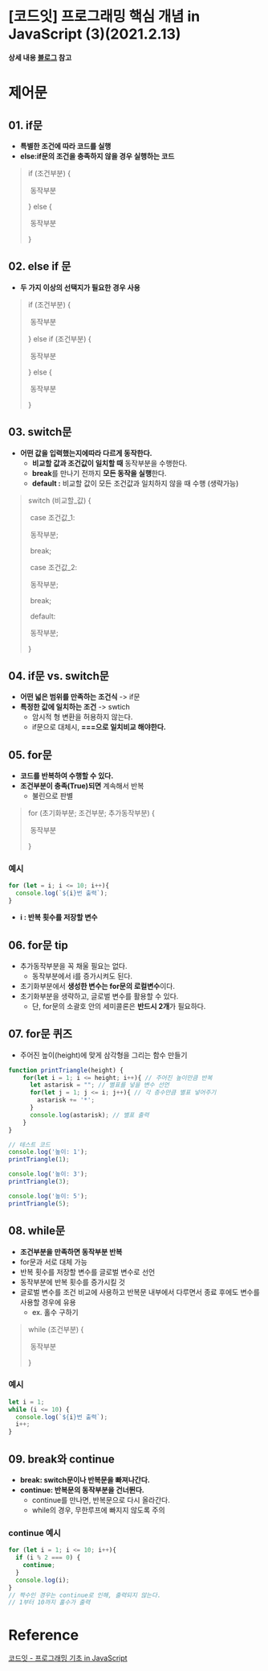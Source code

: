 # [코드잇] 프로그래밍 핵심 개념 in JavaScript (3)(2021.2.13)



**상세 내용 [블로그](https://greedysiru.tistory.com/201?category=860707) 참고**



# 제어문

## 01. if문

* **특별한 조건에 따라 코드를 실행**
* **else:if문의 조건을 충족하지 않을 경우 실행하는 코드**

> if (조건부분) {
>
> ​        동작부분
>
> } else {
>
> ​        동작부분
>
> }



## 02. else if 문

* **두 가지 이상의 선택지가 필요한 경우 사용**

> if (조건부분) {
>
> ​        동작부분
>
> } else if (조건부분) {
>
> ​        동작부분
>
> } else {
>
> ​        동작부분
>
> }



## 03. switch문

* **어떤 값을 입력했는지에따라 다르게 동작한다.**
  * **비교할 값과 조건값이 일치할 때** 동작부분을 수행한다.
  * **break**를 만나기 전까지 **모든 동작을 실행**한다.
  * **default :** 비교할 값이 모든 조건값과 일치하지 않을 때 수행 (생략가능)

> switch (비교할_값) {
>
> ​	case 조건값_1:
>
> ​        동작부분;
>
> ​        break;
>
> ​	case 조건값_2:
>
> ​        동작부분;
>
> ​        break;
>
> ​	default:
>
> ​        동작부분;
>
> }



## 04. if문 vs. switch문

* **어떤 넓은 범위를 만족하는 조건식** -> if문
* **특정한 값에 일치하는 조건** -> swtich
  * 암시적 형 변환을 허용하지 않는다.
  * if문으로 대체시, **===으로 일치비교 해야한다.**



## 05. for문

* **코드를 반복하여 수행할 수 있다.**
* **조건부분이 충족(True)되면** 계속해서 반복
  * 불린으로 판별

> for (초기화부분; 조건부분; 추가동작부분) {
>
> ​        동작부분
>
> }



### 예시

```JavaScript
for (let = i; i <= 10; i++){
  console.log(`${i}번 출력`);
}
```

* **i : 반복 횟수를 저장할 변수**



## 06. for문 tip

* 추가동작부분을 꼭 채울 필요는 없다.
  * 동작부분에서 i를 증가시켜도 된다.
* 초기화부분에서 **생성한 변수는 for문의 로컬변수**이다.
* 초기화부분을 생략하고, 글로벌 변수를 활용할 수 있다.
  * 단, for문의 소괄호 안의 세미콜론은 **반드시 2개**가 필요하다.



## 07. for문 퀴즈

* 주어진 높이(height)에 맞게 삼각형을 그리는 함수 만들기

```JavaScript
function printTriangle(height) {
	for(let i = 1; i <= height; i++){ // 주어진 높이만큼 반복
	  let astarisk = ""; // 별표를 넣을 변수 선언
	  for(let j = 1; j <= i; j++){ // 각 층수만큼 별표 넣어주기
	    astarisk += '*';
	  }
	  console.log(astarisk); // 별표 출력
	}
}

// 테스트 코드
console.log('높이: 1');
printTriangle(1);

console.log('높이: 3');
printTriangle(3);

console.log('높이: 5');
printTriangle(5);
```



## 08. while문

* **조건부분을 만족하면 동작부분 반복**
* for문과 서로 대체 가능
* 반복 횟수를 저장할 변수를 글로벌 변수로 선언
* 동작부분에 반복 횟수를 증가시킬 것
* 글로벌 변수를 조건 비교에 사용하고 반복문 내부에서 다루면서 종료 후에도 변수를 사용할 경우에 유용
  * ex. 홀수 구하기

> while (조건부분) {
>
> ​        동작부분
>
> }



### 예시

```JavaScript
let i = 1;
while (i <= 10) {
  console.log(`${i}번 출력`);
  i++;
}
```



## 09. break와 continue

* **break: switch문이나 반복문을 빠져나간다.**
* **continue: 반복문의 동작부분을 건너뛴다.**
  * continue를 만나면, 반복문으로 다시 올라간다.
  * while의 경우, 무한루프에 빠지지 않도록 주의



### continue 예시

```Javascript
for (let i = 1; i <= 10; i++){
  if (i % 2 === 0) {
    continue;
  }
  console.log(i);
}
// 짝수인 경우는 continue로 인해, 출력되지 않는다.
// 1부터 10까지 홀수가 출력
```



# Reference

[코드잇 - 프로그래밍 기초 in JavaScript](https://www.codeit.kr/courses/intro-to-programming-in-javascript)